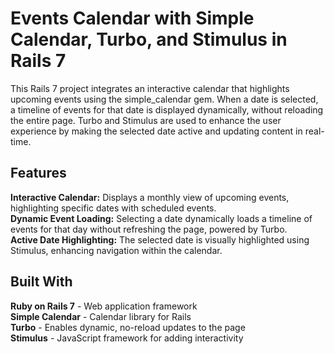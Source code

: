# Events Calendar with Simple Calendar, Turbo, and Stimulus in Rails 7<br />
This Rails 7 project integrates an interactive calendar that highlights upcoming events using the simple_calendar gem. When a date is selected, a timeline of events for that date is displayed dynamically, without reloading the entire page. Turbo and Stimulus are used to enhance the user experience by making the selected date active and updating content in real-time.<br />

## Features<br />
**Interactive Calendar:** Displays a monthly view of upcoming events, highlighting specific dates with scheduled events.<br />
**Dynamic Event Loading:** Selecting a date dynamically loads a timeline of events for that day without refreshing the page, powered by Turbo.<br />
**Active Date Highlighting:** The selected date is visually highlighted using Stimulus, enhancing navigation within the calendar.<br />

## Built With<br />
**Ruby on Rails 7** - Web application framework<br />
**Simple Calendar** - Calendar library for Rails<br />
**Turbo** - Enables dynamic, no-reload updates to the page<br />
**Stimulus** - JavaScript framework for adding interactivity<br />
